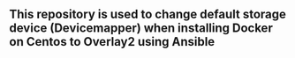 ## This repository is used to change default storage device (Devicemapper) when installing Docker on Centos to Overlay2 using Ansible
